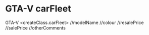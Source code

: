 # GTA-V carFleet
GTA-V
<createClass.carFleet>
  //modelName
  //colour
  //resalePrice
  //salePrice
  //otherComments
  <fin>
